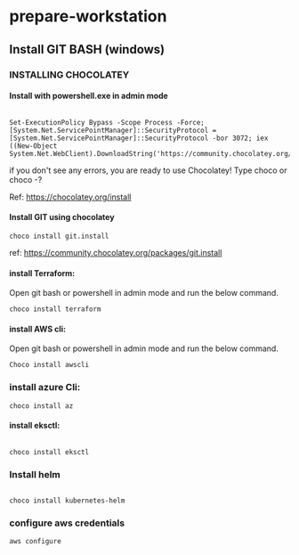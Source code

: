 # prepare-workstation

## Install GIT BASH (windows)

### INSTALLING CHOCOLATEY

#### Install with powershell.exe in admin mode

```

Set-ExecutionPolicy Bypass -Scope Process -Force; [System.Net.ServicePointManager]::SecurityProtocol = [System.Net.ServicePointManager]::SecurityProtocol -bor 3072; iex ((New-Object System.Net.WebClient).DownloadString('https://community.chocolatey.org/install.ps1'))

```

if you don't see any errors, you are ready to use Chocolatey! Type choco or choco -?

Ref: https://chocolatey.org/install

#### Install GIT using chocolatey

```
choco install git.install
```

ref: https://community.chocolatey.org/packages/git.install

#### install Terraform:

Open git bash or powershell in admin mode and run the below command.

```
choco install terraform
```

#### install AWS cli:

Open git bash or powershell in admin mode and run the below command.

```
Choco install awscli
```

### install azure Cli:

```
choco install az

```

#### install eksctl:

```

choco install eksctl

```

### Install helm

```

choco install kubernetes-helm

```

### configure aws credentials

```
aws configure

```



